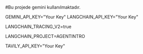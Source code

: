 #Bu projede gemini kullanılmaktadır.

GEMINI_API_KEY="Your Key"
LANGCHAIN_API_KEY="Your Key"

LANGCHAIN_TRACING_V2=true

LANGCHAIN_PROJECT=AGENTINTRO

TAVILY_API_KEY="Your Key"
